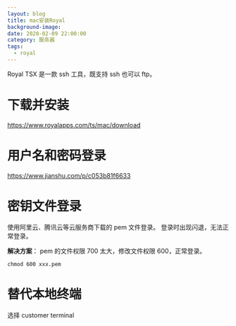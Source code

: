 ```yaml
---
layout: blog
title: mac安装Royal
background-image:
date: 2020-02-09 22:00:00
category: 服务器
tags:
  - royal
---
```


Royal TSX 是一款 ssh 工具，既支持 ssh 也可以 ftp。

# 下载并安装

https://www.royalapps.com/ts/mac/download

# 用户名和密码登录

https://www.jianshu.com/p/c053b81f6633

# 密钥文件登录

使用阿里云、腾讯云等云服务商下载的 pem 文件登录。
登录时出现闪退，无法正常登录。

**解决方案**：
pem 的文件权限 700 太大，修改文件权限 600，正常登录。

```
chmod 600 xxx.pem
```

# 替代本地终端

选择 customer terminal
